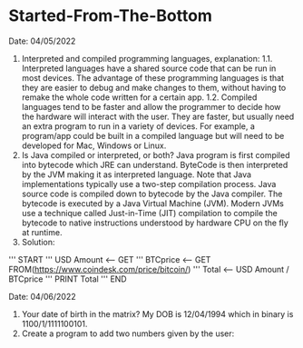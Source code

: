 # Started-From-The-Bottom

Date: 04/05/2022
1. Interpreted and compiled programming languages, explanation: 
1.1. Interpreted languages have a shared source code that can be run in most devices. The advantage of these programming languages is that they are easier to debug and make changes to them, without having to remake the whole code written for a certain app.
1.2. Compiled languages tend to be faster and allow the programmer to decide how the hardware will interact with the user. They are faster, but usually need an extra program to run in a variety of devices. For example, a program/app could be built in a compiled language but will need to be developed for Mac, Windows or Linux.
2. Is Java compiled or interpreted, or both? Java program is first compiled into bytecode which JRE can understand. ByteCode is then interpreted by the JVM making it as interpreted language. Note that Java implementations typically use a two-step compilation process. Java source code is compiled down to bytecode by the Java compiler. The bytecode is executed by a Java Virtual Machine (JVM). Modern JVMs use a technique called Just-in-Time (JIT) compilation to compile the bytecode to native instructions understood by hardware CPU on the fly at runtime.
3. Solution:

''' START
''' USD Amount <-- GET
''' BTCprice <-- GET FROM(https://www.coindesk.com/price/bitcoin/)
''' Total <-- USD Amount / BTCprice
''' PRINT Total
''' END

Date: 04/06/2022
1. Your date of birth in the matrix? My DOB is 12/04/1994 which in binary is 1100/1/1111100101.
2. Create a program to add two numbers given by the user:

